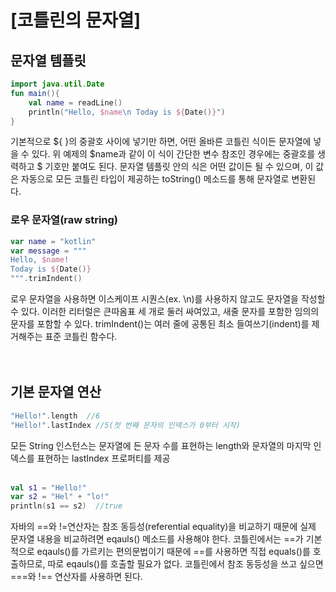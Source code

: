 # [코틀린의 문자열]

## 문자열 템플릿
~~~kotlin
import java.util.Date
fun main(){
    val name = readLine()
    println("Hello, $name\n Today is ${Date()}")
}
~~~
기본적으로 ${ }의 중괄호 사이에 넣기만 하면, 어떤 올바른 코틀린 식이든 문자열에 넣을 수 있다.
위 예제의 $name과 같이 이 식이 간단한 변수 참조인 경우에는 중괄호를 생력하고 $ 기호만 붙여도 된다.
문자열 템플릿 안의 식은 어떤 값이든 될 수 있으며, 이 값은 자동으로 모든 코틀린 타입이 제공하는
toString() 메소드를 통해 문자열로 변환된다.

### 로우 문자열(raw string)
~~~kotlin
var name = "kotlin"
var message = """
Hello, $name!
Today is ${Date()}
""".trimIndent()
~~~
로우 문자열을 사용하면 이스케이프 시퀀스(ex. \n)를 사용하지 않고도 문자열을 작성할 수 있다.
이러한 리터럴은 큰따옴표 세 개로 둘러 싸여있고, 새줄 문자를 포함한 임의의 문자를 포함할 수 있다.
trimIndent()는 여러 줄에 공통된 최소 들여쓰기(indent)를 제거해주는 표준 코틀린 함수다.
<br><br><br>

## 기본 문자열 연산
~~~kotlin
"Hello!".length  //6
"Hello!".lastIndex //5(첫 번째 문자의 인덱스가 0부터 시작)
~~~
모든 String 인스턴스는 문자열에 든 문자 수를 표현하는 length와
문자열의 마지막 인덱스를 표현하는 lastIndex 프로퍼티를 제공
<br><br>

~~~kotlin
val s1 = "Hello!"
var s2 = "Hel" + "lo!"
println(s1 == s2)  //true
~~~
자바의 ==와 !=연산자는 참조 동등성(referential equality)을 비교하기 때문에 실제 문자열 내용을
비교하려면 eqauls() 메소드를 사용해야 한다. 코틀린에서는 ==가 기본적으로 eqauls()를 가르키는
편의문법이기 때문에 ==를 사용하면 직접 equals()를 호출하므로, 따로 eqauls()를 호출할 필요가 없다.
코틀린에서 참조 동등성을 쓰고 싶으면 ===와 !== 연산자를 사용하면 된다.